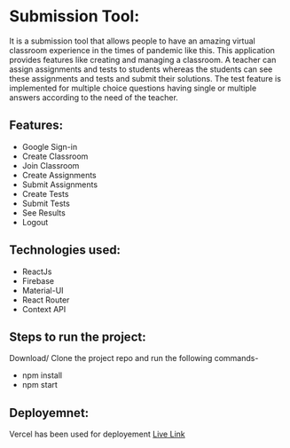 # Submission Tool:
It is a submission tool that allows people to have an amazing virtual classroom experience in the times of pandemic like this. This application provides features like creating and managing a classroom. A teacher can assign assignments and tests to students whereas the students can see these assignments and tests and submit their solutions.
The test feature is implemented for multiple choice questions having single or multiple answers according to the need of the teacher.

## Features:
- Google Sign-in
- Create Classroom
- Join Classroom
- Create Assignments
- Submit Assignments
- Create Tests
- Submit Tests
- See Results
- Logout

## Technologies used:
- ReactJs
- Firebase
- Material-UI
- React Router
- Context API

## Steps to run the project:
Download/ Clone the project repo and run the following commands-
- npm install
- npm start

## Deployemnet:
Vercel has been used for deployement [Live Link](https://microsoft-engage-g0rtf4fv4-divya1509.vercel.app/)
